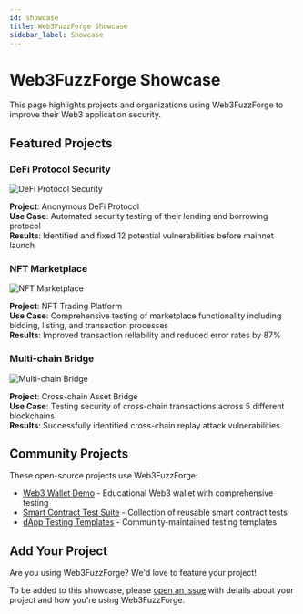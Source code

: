```yaml
---
id: showcase
title: Web3FuzzForge Showcase
sidebar_label: Showcase
---
```


# Web3FuzzForge Showcase

This page highlights projects and organizations using Web3FuzzForge to improve their Web3 application security.

## Featured Projects

### DeFi Protocol Security

![DeFi Protocol Security](https://via.placeholder.com/600x300?text=DeFi+Protocol)

**Project**: Anonymous DeFi Protocol  
**Use Case**: Automated security testing of their lending and borrowing protocol  
**Results**: Identified and fixed 12 potential vulnerabilities before mainnet launch  

### NFT Marketplace

![NFT Marketplace](https://via.placeholder.com/600x300?text=NFT+Marketplace)

**Project**: NFT Trading Platform  
**Use Case**: Comprehensive testing of marketplace functionality including bidding, listing, and transaction processes  
**Results**: Improved transaction reliability and reduced error rates by 87%  

### Multi-chain Bridge

![Multi-chain Bridge](https://via.placeholder.com/600x300?text=Multi-chain+Bridge)

**Project**: Cross-chain Asset Bridge  
**Use Case**: Testing security of cross-chain transactions across 5 different blockchains  
**Results**: Successfully identified cross-chain replay attack vulnerabilities  

## Community Projects

These open-source projects use Web3FuzzForge:

- [Web3 Wallet Demo](https://github.com/example/web3-wallet-demo) - Educational Web3 wallet with comprehensive testing
- [Smart Contract Test Suite](https://github.com/example/smart-contract-tests) - Collection of reusable smart contract tests
- [dApp Testing Templates](https://github.com/example/dapp-test-templates) - Community-maintained testing templates

## Add Your Project

Are you using Web3FuzzForge? We'd love to feature your project!

To be added to this showcase, please [open an issue](https://github.com/web3fuzzforge/web3-security-test-kit/issues/new?template=showcase_submission.md) with details about your project and how you're using Web3FuzzForge. 